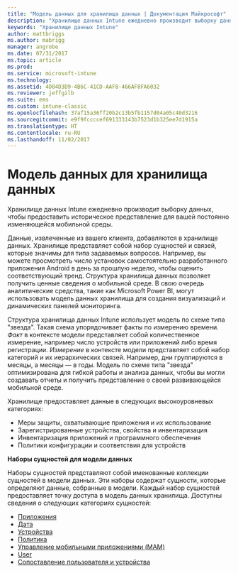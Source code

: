 ```yaml
---
title: "Модель данных для хранилища данных | Документация Майкрософт"
description: "Хранилище данных Intune ежедневно производит выборку данных, чтобы предоставить историческое представление для вашей постоянно изменяющейся мобильной среды."
keywords: "Хранилище данных Intune"
author: mattbriggs
ms.author: mabrigg
manager: angrobe
ms.date: 07/31/2017
ms.topic: article
ms.prod: 
ms.service: microsoft-intune
ms.technology: 
ms.assetid: 4D04D3D9-4B6C-41CD-AAF8-466AF8FA6032
ms.reviewer: jeffgilb
ms.suite: ems
ms.custom: intune-classic
ms.openlocfilehash: 37af15a36ff20b2c13b5fb1157d04a05c40d3216
ms.sourcegitcommit: e9f9fccccef691333143b7523d1b325ee7d1915a
ms.translationtype: HT
ms.contentlocale: ru-RU
ms.lasthandoff: 11/02/2017
---
```

# <a name="data-warehouse-data-model"></a>Модель данных для хранилища данных

Хранилище данных Intune ежедневно производит выборку данных, чтобы предоставить историческое представление для вашей постоянно изменяющейся мобильной среды.

Данные, извлеченные из вашего клиента, добавляются в хранилище данных. Хранилище представляет собой набор сущностей и связей, которые значимы для типа задаваемых вопросов. Например, вы можете просмотреть число установок самостоятельно разработанного приложения Android в день за прошлую неделю, чтобы оценить соответствующий тренд. Структура хранилища данных позволяет получить ценные сведения о мобильной среде. В свою очередь аналитические средства, такие как Microsoft Power BI, могут использовать модель данных хранилища для создания визуализаций и динамических панелей мониторинга.

Структура хранилища данных Intune использует модель по схеме типа "звезда". Такая схема упорядочивает факты по измерению времени. *Факт* в контексте модели представляет собой количественное измерение, например число устройств или приложений либо время регистрации. *Измерение* в контексте модели представляет собой набор категорий и их иерархических связей. Например, дни группируются в месяцы, а месяцы — в годы. Модель по схеме типа "звезда" оптимизирована для гибкой работы и анализа данных, чтобы вы могли создавать отчеты и получить представление о своей развивающейся мобильной среде.

Хранилище предоставляет данные в следующих высокоуровневых категориях:
  -  Меры защиты, охватывающие приложения и их использование
  -  Зарегистрированные устройства, свойства и инвентаризация
  -  Инвентаризация приложений и программного обеспечения
  -  Политики конфигурации и соответствия для устройств

**Наборы сущностей для модели данных**

Наборы сущностей представляют собой именованные коллекции сущностей в модели данных. Эти наборы содержат сущности, которые определяют данные, собранные в модели. Каждый набор сущностей предоставляет точку доступа в модель данных хранилища. Доступны сведения о следующих категориях сущностей:

  -  [Приложения](reports-ref-application.md)
  -  [Дата](reports-ref-date.md)
  -  [Устройства](reports-ref-devices.md)
  -  [Политика](reports-ref-policy.md)
  -  [Управление мобильными приложениями (MAM)](reports-ref-mobile-app-management.md)
  -  [User](reports-ref-user.md)
  -  [Сопоставление пользователя и устройства](reports-ref-user-device.md)